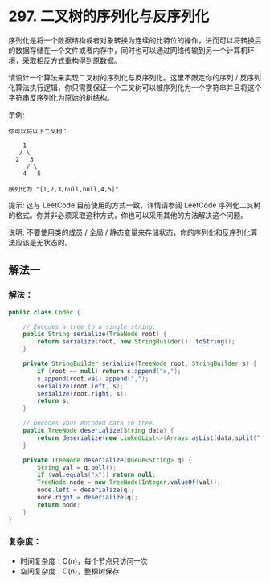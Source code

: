 # 297. 二叉树的序列化与反序列化
序列化是将一个数据结构或者对象转换为连续的比特位的操作，进而可以将转换后的数据存储在一个文件或者内存中，同时也可以通过网络传输到另一个计算机环境，采取相反方式重构得到原数据。

请设计一个算法来实现二叉树的序列化与反序列化。这里不限定你的序列 / 反序列化算法执行逻辑，你只需要保证一个二叉树可以被序列化为一个字符串并且将这个字符串反序列化为原始的树结构。

示例: 
```
你可以将以下二叉树：

    1
   / \
  2   3
     / \
    4   5

序列化为 "[1,2,3,null,null,4,5]"
```

提示: 这与 LeetCode 目前使用的方式一致，详情请参阅 LeetCode 序列化二叉树的格式。你并非必须采取这种方式，你也可以采用其他的方法解决这个问题。

说明: 不要使用类的成员 / 全局 / 静态变量来存储状态，你的序列化和反序列化算法应该是无状态的。

## 解法一

### 解法：
```java
public class Codec {

    // Encodes a tree to a single string.
    public String serialize(TreeNode root) {
        return serialize(root, new StringBuilder()).toString();
    }

    private StringBuilder serialize(TreeNode root, StringBuilder s) {
        if (root == null) return s.append("x,");
        s.append(root.val).append(",");
        serialize(root.left, s);
        serialize(root.right, s);
        return s;
    }

    // Decodes your encoded data to tree.
    public TreeNode deserialize(String data) {
        return deserialize(new LinkedList<>(Arrays.asList(data.split(","))));
    }

    private TreeNode deserialize(Queue<String> q) {
        String val = q.poll();
        if (val.equals("x")) return null;
        TreeNode node = new TreeNode(Integer.valueOf(val));
        node.left = deserialize(q);
        node.right = deserialize(q);
        return node;
    }
}
```

### 复杂度：
- 时间复杂度：O(n)，每个节点只访问一次
- 空间复杂度：O(n)，整棵树保存